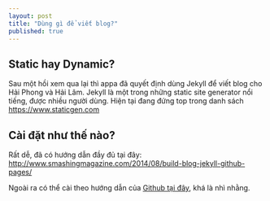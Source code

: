 ```yaml
---
layout: post
title: "Dùng gì để viết blog?"
published: true
---
```


## Static hay Dynamic?

Sau một hồi xem qua lại thì appa đã quyết định dùng Jekyll để viết blog cho Hải Phong và Hải Lâm.
Jekyll là một trong những static site generator nổi tiếng, được nhiều người dùng.
Hiện tại đang đứng top trong danh sách https://www.staticgen.com

## Cài đặt như thế nào?
Rất dễ, đã có hướng dẫn đầy đủ tại đây: 
http://www.smashingmagazine.com/2014/08/build-blog-jekyll-github-pages/

Ngoài ra có thể cài theo hướng dẫn của [Github tại đây](https://help.github.com/articles/using-jekyll-with-pages/), khá là nhì nhằng.
